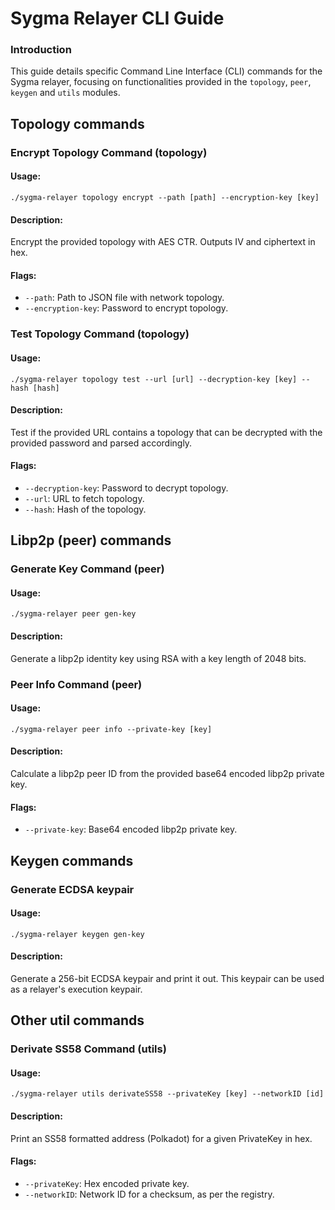 # Sygma Relayer CLI Guide

### Introduction

This guide details specific Command Line Interface (CLI) commands for the Sygma relayer, focusing on functionalities provided in the `topology`, `peer`, `keygen` and `utils` modules.

## Topology commands

### Encrypt Topology Command (topology)

#### Usage:
`./sygma-relayer topology encrypt --path [path] --encryption-key [key]`

#### Description:
Encrypt the provided topology with AES CTR. Outputs IV and ciphertext in hex.

#### Flags:
- `--path`: Path to JSON file with network topology.
- `--encryption-key`: Password to encrypt topology.

### Test Topology Command (topology)

#### Usage:
`./sygma-relayer topology test --url [url] --decryption-key [key] --hash [hash]`

#### Description:
Test if the provided URL contains a topology that can be decrypted with the provided password and parsed accordingly.

#### Flags:
- `--decryption-key`: Password to decrypt topology.
- `--url`: URL to fetch topology.
- `--hash`: Hash of the topology.

## Libp2p (peer) commands

### Generate Key Command (peer)

#### Usage:
`./sygma-relayer peer gen-key`

#### Description:
Generate a libp2p identity key using RSA with a key length of 2048 bits.

### Peer Info Command (peer)

#### Usage:
`./sygma-relayer peer info --private-key [key]`

#### Description:
Calculate a libp2p peer ID from the provided base64 encoded libp2p private key.

#### Flags:
- `--private-key`: Base64 encoded libp2p private key.

## Keygen commands

### Generate ECDSA keypair

#### Usage: 
`./sygma-relayer keygen gen-key`

#### Description:
Generate a 256-bit ECDSA keypair and print it out. This keypair can be used as a relayer's execution keypair.

## Other util commands

### Derivate SS58 Command (utils)

#### Usage:
`./sygma-relayer utils derivateSS58 --privateKey [key] --networkID [id]`

#### Description:
Print an SS58 formatted address (Polkadot) for a given PrivateKey in hex.

#### Flags:
- `--privateKey`: Hex encoded private key.
- `--networkID`: Network ID for a checksum, as per the registry.
